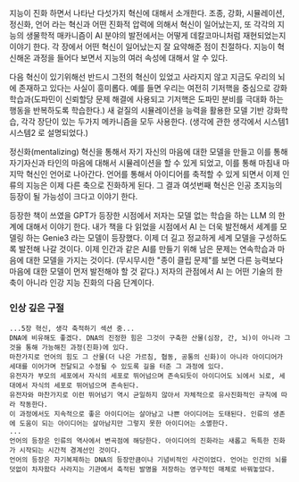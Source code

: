 지능이 진화 하면서 나타난 다섯가지 혁신에 대해서 소개한다.
조종, 강화, 시뮬레이션, 정신화, 언어 라는 혁신과 어떤 진화적 압력에 의해서 혁신이 일어났는지,
또 각각의 지능의 생물학적 매카니즘이 AI 분야의 발전에서는 어떻게 데칼코마니처럼 재현되었는지 이야기 한다.
각 장에서 어떤 혁신이 일어났는지 잘 요약해준 점이 친절하다.
지능이 혁신해온 과정을 들어다 보면서 지능의 여러 속성에 대해서 알 수 있다. 

다음 혁신이 있기위해선 반드시 그전의 혁신이 있었고 사라지지 않고 지금도 우리의 뇌에 존재하고 있다는 사실이 흥미롭다.
예를 들면 우리는 여전히 기저핵을 중심으로 강화학습과(도파민이 신뢰할당 문제 해결에 사용되고 기저핵은 도파민 분비를 극대화 하는 행동을 반복하도록 학습한다.)
새 겉질의 시뮬레이션을 능력을 활용한 모델 기반 강화학습, 각각 장단이 있는 두가지 메카니즘을 모두 사용한다. (생각에 관한 생각에서 시스템1 시스템2 로 설명되었다.)

정신화(mentalizing) 혁신을 통해서 자기 자신의 마음에 대한 모델을 만들고 이를 통해 자기자신과 타인의 마음에 대해서 시뮬레이션을 할 수 있게 되었고,
이를 통해 마침내 마지막 혁신인 언어로 나아간다. 
언어를 통해서 아이디어를 축적할 수 있게 되면서 이제 인류의 지능은 이제 다른 축으로 진화하게 된다. 
그 결과 여섯번째 혁신은 인공 초지능의 등장이 될 가능성이 크다고 이야기 한다.

등장한 책이 쓰였을 GPT가 등장한 시점에서 저자는 모델 없는 학습을 하는 LLM 의 한계에 대해서 이야기 한다. 
내가 책을 다 읽었을 시점에서 AI 는 더욱 발전해서 세계를 모델링 하는 Genie3 라는 모델이 등장했다.
이제 더 길고 정교하게 세계 모델을 구성하도록 발전해 나갈 것이다.
이제 인간과 같은 AI를 만들기 위해 남은 문제는 연속학습과 마음에 대한 모델을 가지는 것이다. 
(무시무시한 "종이 클립 문제"를 보면 다른 능력보다 마음에 대한 모델이 먼저 발전해야 할 것 같다.)
저자의 관점에서 AI 는 어떤 기술의 한 축이 아니라 인강 지능 진화의 다음 단계이다.

### 인상 깊은 구절
```
...5장 혁신, 생각 축적하기 섹션 중...
DNA에 비유해도 좋겠다. DNA의 진정한 힘은 그것이 구축한 산물(심장, 간, 뇌)이 아니라 그것을 통해 가능해진 과정(진화)에 있다.
마찬가지로 언어의 힘도 그 산물(더 나은 가르침, 협동, 공통의 신화)이 아니라 아이디어가 세대를 이어가며 전달되고 수정될 수 있도록 길을 터준 그 과정에 있다.
유전자가 부모의 세포에서 자식의 세포로 뛰어넘으며 존속되듯이 아이디어도 뇌에서 뇌로, 세대에서 자식의 세포로 뛰어넘으며 존속된다. 
유전자와 마찬가지로 이런 뛰어넘기 역시 균일하지 않아서 자체적으로 유사진화적인 규칙에 따라 작동한다. 
이 과정에서도 지속적으로 좋은 아이디어는 살아남고 나쁜 아이디어는 도태된다. 인류의 생존에 도움이 되는 아이디어는 살아남지만 그렇지 못한 아이디어는 소멸한다.
...
언어의 등장은 인류의 역사에서 변곡점에 해당한다. 아이디어의 진화라는 새롭고 독특한 진화가 시작되는 시간적 경계선인 것이다.
언어의 등장은 자기복제하는 DNA의 등장만큼이나 기념비적인 사건이었다. 언어는 인간의 뇌를 덧없이 차자왔다 사라지는 기관에서 축적된 발명을 저장하는 영구적인 매체로 바꿔놓았다.
  
```